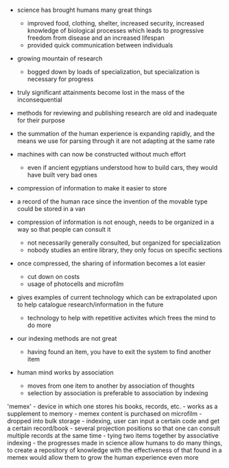 - science has brought humans many great things
	- improved food, clothing, shelter, increased security, increased knowledge of biological processes which leads to progressive freedom from 
	  disease and an increased lifespan
	- provided quick communication between individuals
- growing mountain of research 
	- bogged down by loads of specialization, but specialization is necessary for progress
- truly significant attainments become lost in the mass of the inconsequential
- methods for reviewing and publishing research are old and inadequate for their purpose
- the summation of the human experience is expanding rapidly, and the means we use for parsing through it are not adapting at the same rate
- machines with can now be constructed without much effort
	- even if ancient egyptians understood how to build cars, they would have built very bad ones

- compression of information to make it easier to store
- a record of the human race since the invention of the movable type could be stored in a van

- compression of information is not enough, needs to be organized in a way so that people can consult it
	- not necessarily generally consulted, but organized for specialization
	- nobody studies an entire library, they only focus on specific sections
- once compressed, the sharing of information becomes a lot easier
	- cut down on costs
	- usage of photocells and microfilm

- gives examples of current technology which can be extrapolated upon to help catalogue research/information in the future
	- technology to help with repetitive activites which frees the mind to do more

- our indexing methods are not great
	- having found an item, you have to exit the system to find another item
- human mind works by association
	- moves from one item to another by association of thoughts
	- selection by association is preferable to association by indexing

'memex'
	- device in which one stores his books, records, etc.
	- works as a supplement to memory
	- memex content is purchased on microfilm
		- dropped into bulk storage
	- indexing, user can input a certain code and get a certain record/book
	- several projection positions so that one can consult multiple records at the same time
	- tying two items together by associative indexing
	- the progresses made in science allow humans to do many things, to create a repository of knowledge with the effectiveness
	  of that found in a memex would allow them to grow the human experience even more